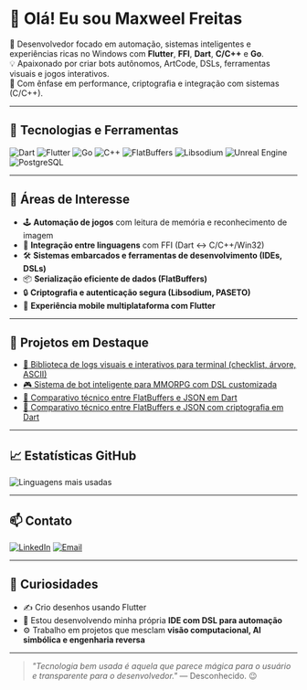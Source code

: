 # 👋 Olá! Eu sou Maxweel Freitas

🎯 Desenvolvedor focado em automação, sistemas inteligentes e experiências ricas no Windows com **Flutter**, **FFI**, **Dart**, **C/C++** e **Go**.  
💡 Apaixonado por criar bots autônomos, ArtCode, DSLs, ferramentas visuais e jogos interativos.  
🔐 Com ênfase em performance, criptografia e integração com sistemas (C/C++).

---

## 🚀 Tecnologias e Ferramentas

![Dart](https://img.shields.io/badge/Dart-0175C2?logo=dart&logoColor=white)
![Flutter](https://img.shields.io/badge/Flutter-02569B?logo=flutter&logoColor=white)
![Go](https://img.shields.io/badge/Go-00ADD8?logo=go&logoColor=white)
![C++](https://img.shields.io/badge/C++-00599C?logo=c%2B%2B&logoColor=white)
![FlatBuffers](https://img.shields.io/badge/FlatBuffers-ED1C24?logo=flatbuffers&logoColor=white)
![Libsodium](https://img.shields.io/badge/Libsodium-333333?logo=lock&logoColor=white)
![Unreal Engine](https://img.shields.io/badge/Unreal-0E1128?logo=unrealengine&logoColor=white)
![PostgreSQL](https://img.shields.io/badge/PostgreSQL-4169E1?logo=postgresql&logoColor=white)

---

## 🧠 Áreas de Interesse

- 🕹️ **Automação de jogos** com leitura de memória e reconhecimento de imagem  
- 🧩 **Integração entre linguagens** com FFI (Dart ↔ C/C++/Win32)  
- 🛠️ **Sistemas embarcados e ferramentas de desenvolvimento (IDEs, DSLs)**  
- 📦 **Serialização eficiente de dados (FlatBuffers)**  
- 🔒 **Criptografia e autenticação segura (Libsodium, PASETO)**  
- 📱 **Experiência mobile multiplataforma com Flutter**

---

## 🌟 Projetos em Destaque

- [🧰 Biblioteca de logs visuais e interativos para terminal (checklist, árvore, ASCII)](https://github.com/MaxweelFreitas/e_log)
- [🎮 Sistema de bot inteligente para MMORPG com DSL customizada](https://github.com/MaxweelFreitas/mmorpg-bot)
- [🧪 Comparativo técnico entre FlatBuffers e JSON em Dart](https://github.com/MaxweelFreitas/fp_dart)
- [🧪 Comparativo técnico entre FlatBuffers e JSON com criptografia em Dart](https://github.com/MaxweelFreitas/dart_libsodium)

---

## 📈 Estatísticas GitHub

![Linguagens mais usadas](https://github-readme-stats.vercel.app/api/top-langs/?username=MaxweelFreitas&layout=compact&theme=radical)

---

## 📫 Contato

[![LinkedIn](https://img.shields.io/badge/-LinkedIn-0A66C2?logo=linkedin&logoColor=white)](https://linkedin.com/in/maxweel-freitas) [![Email](https://img.shields.io/badge/-Email-D14836?logo=gmail&logoColor=white)](mailto:maxweel.freitas@gmail.com)

---

## 🤖 Curiosidades

- ✍️ Crio desenhos usando Flutter  
- 🧱 Estou desenvolvendo minha própria **IDE com DSL para automação**  
- ⚙️ Trabalho em projetos que mesclam **visão computacional, AI simbólica e engenharia reversa**

---

> _"Tecnologia bem usada é aquela que parece mágica para o usuário e transparente para o desenvolvedor."_ — Desconhecido. 😉

